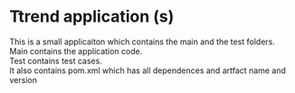 # Ttrend application (s)


This is a small applicaiton which contains the main and the test folders.  
Main contains the application code.  
Test contains test cases.  
It also contains pom.xml which has all dependences and artfact name and version

